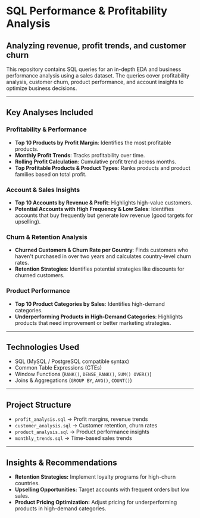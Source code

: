 # SQL Performance & Profitability Analysis
## Analyzing revenue, profit trends, and customer churn

This repository contains SQL queries for an in-depth EDA and business performance analysis using a sales dataset. The queries cover profitability analysis, customer churn, product performance, and account insights to optimize business decisions.

---

## Key Analyses Included

### Profitability & Performance
- **Top 10 Products by Profit Margin**: Identifies the most profitable products.
- **Monthly Profit Trends**: Tracks profitability over time.
- **Rolling Profit Calculation**: Cumulative profit trend across months.
- **Top Profitable Products & Product Types**: Ranks products and product families based on total profit.

### Account & Sales Insights
- **Top 10 Accounts by Revenue & Profit**: Highlights high-value customers.
- **Potential Accounts with High Frequency & Low Sales**: Identifies accounts that buy frequently but generate low revenue (good targets for upselling).

### Churn & Retention Analysis
- **Churned Customers & Churn Rate per Country**: Finds customers who haven't purchased in over two years and calculates country-level churn rates.
- **Retention Strategies**: Identifies potential strategies like discounts for churned customers.

### Product Performance
- **Top 10 Product Categories by Sales**: Identifies high-demand categories.
- **Underperforming Products in High-Demand Categories**: Highlights products that need improvement or better marketing strategies.

---

## Technologies Used
- SQL (MySQL / PostgreSQL compatible syntax)
- Common Table Expressions (CTEs)
- Window Functions (`RANK()`, `DENSE_RANK()`, `SUM() OVER()`)
- Joins & Aggregations (`GROUP BY`, `AVG()`, `COUNT()`)

---

## Project Structure
- `profit_analysis.sql` → Profit margins, revenue trends
- `customer_analysis.sql` → Customer retention, churn rates
- `product_analysis.sql` → Product performance insights
- `monthly_trends.sql` → Time-based sales trends

---

## Insights & Recommendations
- **Retention Strategies:** Implement loyalty programs for high-churn countries.
- **Upselling Opportunities:** Target accounts with frequent orders but low sales.
- **Product Pricing Optimization:** Adjust pricing for underperforming products in high-demand categories.
